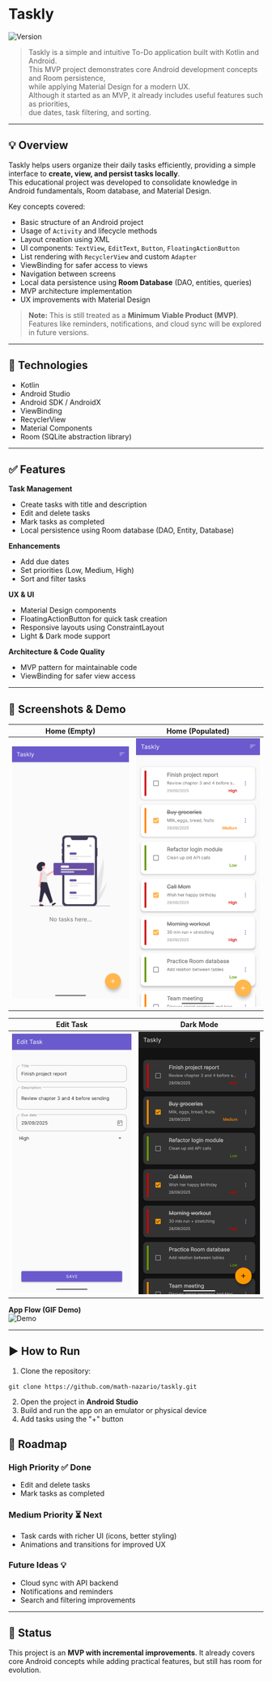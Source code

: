 # Taskly
![Version](https://img.shields.io/badge/version-v1.1.0-green)

> Taskly is a simple and intuitive To-Do application built with Kotlin and Android.  
> This MVP project demonstrates core Android development concepts and Room persistence,  
> while applying Material Design for a modern UX.  
> Although it started as an MVP, it already includes useful features such as priorities,  
> due dates, task filtering, and sorting.

---

## 💡 Overview

Taskly helps users organize their daily tasks efficiently, providing a simple interface to **create, view, and persist tasks locally**.  
This educational project was developed to consolidate knowledge in Android fundamentals, Room database, and Material Design.

Key concepts covered:

- Basic structure of an Android project
- Usage of `Activity` and lifecycle methods
- Layout creation using XML
- UI components: `TextView`, `EditText`, `Button`, `FloatingActionButton`
- List rendering with `RecyclerView` and custom `Adapter`
- ViewBinding for safer access to views
- Navigation between screens
- Local data persistence using **Room Database** (DAO, entities, queries)
- MVP architecture implementation
- UX improvements with Material Design

> **Note:** This is still treated as a **Minimum Viable Product (MVP)**.  
> Features like reminders, notifications, and cloud sync will be explored in future versions.

---

## 🚀 Technologies

- Kotlin
- Android Studio
- Android SDK / AndroidX
- ViewBinding
- RecyclerView
- Material Components
- Room (SQLite abstraction library)

---

## ✅ Features

**Task Management**
- Create tasks with title and description
- Edit and delete tasks
- Mark tasks as completed
- Local persistence using Room database (DAO, Entity, Database)

**Enhancements**
- Add due dates
- Set priorities (Low, Medium, High)
- Sort and filter tasks

**UX & UI**
- Material Design components
- FloatingActionButton for quick task creation
- Responsive layouts using ConstraintLayout
- Light & Dark mode support

**Architecture & Code Quality**
- MVP pattern for maintainable code
- ViewBinding for safer view access

---

## 📸 Screenshots & Demo

| Home (Empty)               | Home (Populated)                      |
|----------------------------|---------------------------------------|
| ![Empty](docs/home_empty.png) | ![Populated](docs/home_populated.png) |

| Edit Task                   | Dark Mode                   |
|-----------------------------|-----------------------------|
| ![Edit](docs/edit_task.png) | ![Dark](docs/home_dark.png) |

**App Flow (GIF Demo)**  
![Demo](docs/demo.gif)

---

## ▶️ How to Run
1. Clone the repository:
```
git clone https://github.com/math-nazario/taskly.git
```
2. Open the project in **Android Studio**
3. Build and run the app on an emulator or physical device
4. Add tasks using the "+" button

## 📝 Roadmap

### High Priority ✅ Done
- Edit and delete tasks  
- Mark tasks as completed  

### Medium Priority ⏳ Next
- Task cards with richer UI (icons, better styling) 
- Animations and transitions for improved UX  

### Future Ideas 💡
- Cloud sync with API backend
- Notifications and reminders
- Search and filtering improvements

---

## 📌 Status

This project is an **MVP with incremental improvements**.
It already covers core Android concepts while adding practical features, but still has room for evolution.

